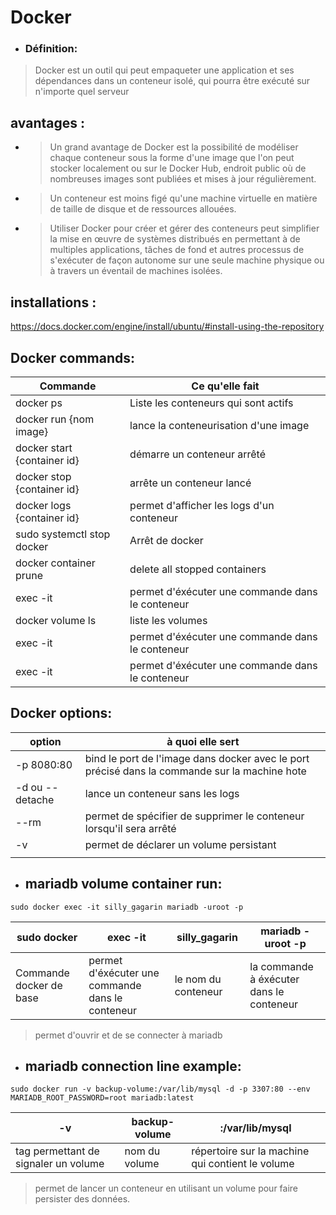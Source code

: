 # Docker


- ### Définition: 

> Docker est un outil qui peut empaqueter une application et ses dépendances dans un conteneur isolé, qui pourra être exécuté sur n'importe quel serveur


## avantages :

- > Un grand avantage de Docker est la possibilité de modéliser chaque conteneur sous la forme d'une image que l'on peut stocker localement ou sur le Docker Hub, endroit public où de nombreuses images sont publiées et mises à jour régulièrement.

- > Un conteneur est moins figé qu'une machine virtuelle en matière de taille de disque et de ressources allouées.

- > Utiliser Docker pour créer et gérer des conteneurs peut simplifier la mise en œuvre de systèmes distribués en permettant à de multiples applications, tâches de fond et autres processus de s'exécuter de façon autonome sur une seule machine physique ou à travers un éventail de machines isolées. 


## installations :

https://docs.docker.com/engine/install/ubuntu/#install-using-the-repository


## Docker commands:

|Commande|Ce qu'elle fait|
|-|-|
|docker ps|Liste les conteneurs qui sont actifs|
|docker run {nom image}|lance la conteneurisation d'une image|
|docker start {container id}|démarre un conteneur arrêté|
|docker stop {container id}|arrête un conteneur lancé|
|docker logs {container id}|permet d'afficher les logs d'un conteneur|
|sudo systemctl stop docker |Arrêt de docker|
|docker container prune|delete all stopped containers|
|exec -it|permet d'éxécuter une commande dans le conteneur|
|docker volume ls|liste les volumes|
|exec -it|permet d'éxécuter une commande dans le conteneur|
|exec -it|permet d'éxécuter une commande dans le conteneur|

## Docker options:

|option|à quoi elle sert|
|-|-|
|-p 8080:80|bind le port de l'image dans docker avec le port précisé dans la commande sur la machine hote|
|-d ou --detache|lance un conteneur sans les logs|
|--rm|permet de spécifier de supprimer le conteneur lorsqu'il sera arrêté|
|-v|permet de déclarer un volume persistant|
|||

- ## mariadb volume container run:

```
sudo docker exec -it silly_gagarin mariadb -uroot -p
```

|sudo docker|exec -it |silly_gagarin| mariadb -uroot -p|
|-|-|-|-|
|Commande docker de base|permet d'éxécuter une commande dans le conteneur|le nom du conteneur|la commande à éxécuter dans le conteneur|

> permet d'ouvrir et de se connecter à mariadb


- ## mariadb connection line example:

```
sudo docker run -v backup-volume:/var/lib/mysql -d -p 3307:80 --env MARIADB_ROOT_PASSWORD=root mariadb:latest  
```

|-v |backup-volume|:/var/lib/mysql|
|-|-|-|
|tag permettant de signaler un volume|nom du volume|répertoire sur la machine qui contient le volume|

> permet de lancer un conteneur en utilisant un volume pour faire persister des données.